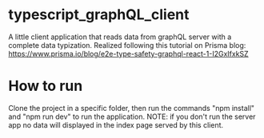 # typescript_graphQL_client
A little client application that reads data from graphQL server with a complete data typization. Realized following this tutorial on Prisma blog: https://www.prisma.io/blog/e2e-type-safety-graphql-react-1-I2GxIfxkSZ

# How to run

Clone the project in a specific folder, then run the commands "npm install" and "npm run dev" to run the application.
NOTE: if you don't run the server app no data will displayed in the index page served by this client.
